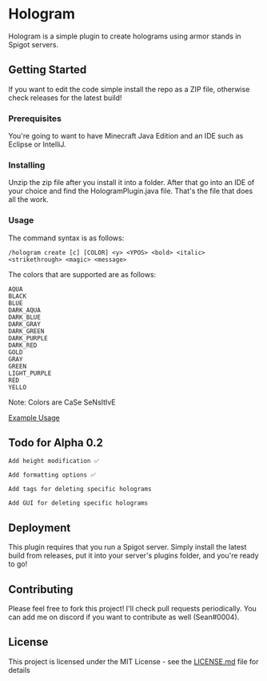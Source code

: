 # Hologram

Hologram is a simple plugin to create holograms using armor stands in Spigot servers.  


## Getting Started

If you want to edit the code simple install the repo as a ZIP file, otherwise check releases for the latest build!

### Prerequisites

You're going to want to have Minecraft Java Edition and an IDE such as Eclipse or IntelliJ.

### Installing

Unzip the zip file after you install it into a folder. After that go into an IDE of your choice and find the HologramPlugin.java file. That's the file that does all the work. 

### Usage 

The command syntax is as follows:
```
/hologram create [c] [COLOR] <y> <YPOS> <bold> <italic> <strikethrough> <magic> <message>
``` 

The colors that are supported are as follows: 

```
AQUA
BLACK
BLUE
DARK_AQUA
DARK_BLUE
DARK_GRAY
DARK_GREEN
DARK_PURPLE
DARK_RED
GOLD
GRAY
GREEN
LIGHT_PURPLE
RED
YELLO
```
Note: Colors are CaSe SeNsItIvE

[Example Usage](https://seancornell.io/ss/se7bsme4.gif)

## Todo for Alpha 0.2

```
Add height modification ✅ 

Add formatting options ✅ 

Add tags for deleting specific holograms

Add GUI for deleting specific holograms
```

## Deployment

This plugin requires that you run a Spigot server. Simply install the latest build from releases, put it into your server's plugins folder, and you're ready to go!

## Contributing

Please feel free to fork this project! I'll check pull requests periodically. You can add me on discord if you want to contribute as well (Sean#0004).

## License

This project is licensed under the MIT License - see the [LICENSE.md](https://github.com/sp00p/Hologram/blob/master/LICENSE) file for details

